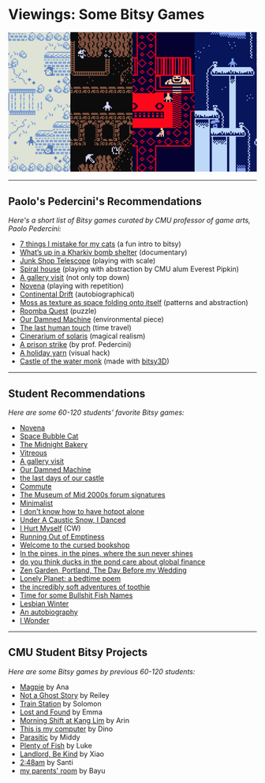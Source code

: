 # Viewings: Some Bitsy Games

![bitsy_mystery_dungeon.png](img/bitsy_mystery_dungeon.png)

---

## Paolo's Pedercini's Recommendations

*Here's a short list of Bitsy games curated by CMU professor of game arts, Paolo Pedercini:*

* [7 things I mistake for my cats](https://w.itch.io/7-things) (a fun intro to bitsy)
* [What’s up in a Kharkiv bomb shelter](https://dahuanna.itch.io/whats-up-in-a-kharkiv-bomb-shelter) (documentary)
* [Junk Shop Telescope](https://cephalopodunk.itch.io/junk-shop-telescope) (playing with scale)
* [Spiral house](https://withering-systems.itch.io/spiral-house) (playing with abstraction by CMU alum Everest Pipkin)
* [A gallery visit](https://raulhaagensen.itch.io/a-gallery-visit) (not only top down)
* [Novena](https://haraiva.itch.io/novena) (playing with repetition)
* [Continental Drift](https://haraiva.itch.io/continental-drift) (autobiographical)
* [Moss as texture as space folding onto itself](https://polclarissou.itch.io/moss-as-texture-as-space-folding-onto-itself) (patterns and abstraction)
* [Roomba Quest](https://st33d.itch.io/roomba-quest) (puzzle)
* [Our Damned Machine](https://sophieh.itch.io/our-damned-machine) (environmental piece)
* [The last human touch](https://cephalopodunk.itch.io/silence-would-be-better) (time travel)
* [Cinerarium of solaris](https://sumaleth.itch.io/cinerarium) (magical realism)
* [A prison strike](https://molleindustria.itch.io/a-prison-strike) (by prof. Pedercini)
* [A holiday yarn](https://seansleblanc.itch.io/a-holiday-yarn) (visual hack)
* [Castle of the water monk](https://thatsmaik.itch.io/caste-of-the-water-monks) (made with [bitsy3D](https://bitsy3d.xyz/))

---

## Student Recommendations

*Here are some 60-120 students' favorite Bitsy games:*

* [Novena](https://haraiva.itch.io/novena)
* [Space Bubble Cat](https://emmadaues.itch.io/space-bubble-cat)
* [The Midnight Bakery](https://dreamingamaris.itch.io/the-midnight-bakery)
* [Vitreous](https://hyphinett.itch.io/vitreous)
* [A gallery visit](https://scumslug.itch.io/a-gallery-visit)
* [Our Damned Machine](https://sophieh.itch.io/our-damned-machine)
* [the last days of our castle](https://candle.itch.io/castle)
* [Commute](https://thisisstar.itch.io/commute)
* [The Museum of Mid 2000s forum signatures](https://niandra.itch.io/museum)
* [Minimalist](https://ruin.itch.io/minimalist)
* [I don't know how to have hotpot alone](https://nuttatulipa.itch.io/i-dont-know-how-to-have-hotpot-alone)
* [Under A Caustic Snow, I Danced](https://communistsister.itch.io/under-a-caustic-snow-i-danced)
* [I Hurt Myself](https://pastellexists.itch.io/i-hurt-myself-postjam) (CW)
* [Running Out of Emptiness](https://aloelazoe.itch.io/running-out-of-emptiness )
* [Welcome to the cursed bookshop](https://cephalopodunk.itch.io/cursed-bookshop)
* [In the pines, in the pines, where the sun never shines](https://laurahunt.itch.io/in-the-pines)
* [do you think ducks in the pond care about global finance](https://stanwixbuster.itch.io/do-you-think-ducks-in-the-pond-care-about-global-finance)
* [Zen Garden, Portland, The Day Before my Wedding](https://cephalopodunk.itch.io/zen-garden-portland)
* [Lonely Planet: a bedtime poem](https://illest-terminal.itch.io/lonely-planet)
* [the incredibly soft adventures of toothie](https://djaredona.itch.io/the-incredibly-soft-adventures-of-toothie)
* [Time for some Bullshit Fish Names](https://cephalopodunk.itch.io/bullshit-fish-names)
* [Lesbian Winter](https://digital-poppy.itch.io/lesbian-winter)
* [An autobiography](https://rhythmlynx.itch.io/wip) 
* [I Wonder](https://seansleblanc.itch.io/i-wonder)


---

## CMU Student Bitsy Projects

*Here are some Bitsy games by previous 60-120 students:*

* [Magpie](https://ajunglew.itch.io/magpie) by Ana
* [Not a Ghost Story](https://torfunky.itch.io/not-a-ghost-story) by Reiley
* [Train Station](https://solomon1000.itch.io/train-station) by Solomon
* [Lost and Found](https://emma-de.itch.io/lostandfound) by Emma
* [Morning Shift at Kang Lim](https://funkypanda12.itch.io/morning-shift-at-kang-lim) by Arin
* [This is my computer](https://dummydino.itch.io/this-is-my-computer) by Dino
* [Parasitic](https://middyvel.itch.io/parasitic) by Middy
* [Plenty of Fish](https://lvincent25.itch.io/plentyoffish) by Luke
* [Landlord, Be Kind](https://adeptusxi.itch.io/landlord-be-kind) by Xiao
* [2:48am](https://keittokettu.itch.io/248-am) by Santi
* [my parents' room](https://caprifoglio.itch.io/mama-and-papas-room) by Bayu
